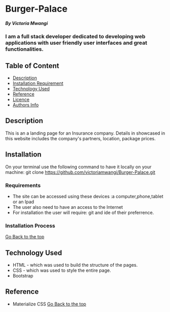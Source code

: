 # Burger-Palace

##### By Victoria Mwangi

### I am a full stack developer dedicated to developing web applications with user friendly user interfaces and great functionalities.

## Table of Content

- [Description](#description)
- [Installation Requirement](#Installation)
- [Technology Used](#technology-used)
- [Reference](#reference)
- [Licence](#licence)
- [Authors Info](#author-Info)

## Description

This is an a landing page for an Insurance company. Details in showcased in this website includes the company's partners, location, package prices.

## Installation

On your terminal use the following command to have it locally on your machine:
git clone https://github.com/victoriamwangi/Burger-Palace.git


### Requirements

- The site can be accessed using these devices :a computer,phone,tablet or an Ipad
- The user also need to have an access to the Internet
- For installation the user will require: git and ide of their preferrence.

### Installation Process
[Go Back to the top](#installation)

## Technology Used

- HTML - which was used to build the structure of the pages.
- CSS - which was used to style the entire page.
- Bootstrap

## Reference

- Materialize CSS
  [Go Back to the top](#description)
